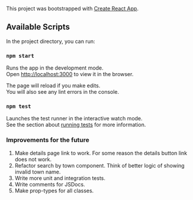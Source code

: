 This project was bootstrapped with [Create React App](https://github.com/facebook/create-react-app).

## Available Scripts

In the project directory, you can run:

### `npm start`

Runs the app in the development mode.<br>
Open [http://localhost:3000](http://localhost:3000) to view it in the browser.

The page will reload if you make edits.<br>
You will also see any lint errors in the console.

### `npm test`

Launches the test runner in the interactive watch mode.<br>
See the section about [running tests](https://facebook.github.io/create-react-app/docs/running-tests) for more information.

### Improvements for the future

1. Make details page link to work. For some reason the details button link does not work.
2. Refactor search by town component. Think of better logic of showing invalid town name.
3. Write more unit and integration tests.
4. Write comments for JSDocs.
5. Make prop-types for all classes.